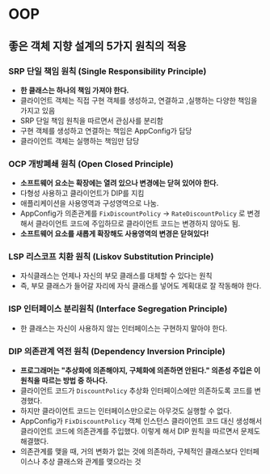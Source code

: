 
# OOP
## 좋은 객체 지향 설계의 5가지 원칙의 적용

### SRP 단일 책임 원칙 (Single Responsibility Principle)
* **한 클래스는 하나의 책임 가져야 한다.**
* 클라이언트 객체는 직접 구현 객체를 생성하고, 연결하고 ,실행하는 다양한 책임을 가지고 있음
* SRP 단일 책임 원칙을 따르면서 관심사를 분리함
* 구현 객체를 생성하고 연결하는 책임은 AppConfig가 담당
* 클라이언트 객체는 실행하는 책임만 담당

### OCP 개방폐쇄 원칙 (Open Closed Principle)
* **소프트웨어 요소는 확장에는 열려 있으나 변경에는 닫혀 있어야 한다.**
* 다형성 사용하고 클라이언트가 DIP를 지킴
* 애플리케이션을 사용영역과 구성영역으로 나눔.
* AppConfig가 의존관계를 `FixDiscountPolicy` -> `RateDiscountPolicy` 로 변경해서 클라이언트 코드에 주입하므로 클라이언트 코드는 변경하지 않아도 됨.
* **소프트웨어 요소를 새롭게 확장해도 사용영역의 변경은 닫혀있다!**

### LSP 리스코프 치환 원칙 (Liskov Substitution Principle)
* 자식클래스는 언제나 자신의 부모 클래스를 대체할 수 있다는 원칙
* 즉, 부모 클래스가 들어갈 자리에 자식 클래스를 넣어도 계획대로 잘 작동해야 한다.

### ISP 인터페이스 분리원칙 (Interface Segregation Principle)
* 한 클래스는 자신이 사용하지 않는 인터페이스는 구현하지 말아야 한다.

### DIP 의존관계 역전 원칙 (Dependency Inversion Principle)
* **프로그래머는 "추상화에 의존해야지, 구체화에 의존하면 안된다." 의존성 주입은 이 원칙을 따르는 방법 중 하나다.**
* 클라이언트 코드가 `DiscountPolicy` 추상화 인터페이스에만 의존하도록 코드를 변경했다.
* 하지만 클라이언트 코드는 인터페이스만으로는 아무것도 실행할 수 없다.
* AppConfig가 `FixDiscountPolicy` 객체 인스턴스 클라이언트 코드 대신 생성해서 클라이언트 코드에 의존관계를 주입했다. 이렇게 해서 DIP 원칙을 따르면서 문제도 해결했다.
* 의존관계를 맺을 때, 거의 변화가 없는 것에 의존하라, 구체적인 클래스보다 인터페이스나 추상 클래스와 관계를 맺으라는 것